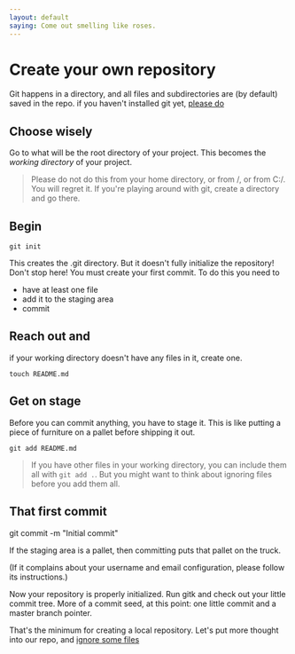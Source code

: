```yaml
---
layout: default
saying: Come out smelling like roses.
---
```


# Create your own repository

Git happens in a directory, and all files and subdirectories are (by default) saved in the repo.
if you haven't installed git yet, [please do](http://git-scm.com/downloads)

## Choose wisely

Go to what will be the root directory of your project. This becomes the *working directory* of your project.

> Please do not do this from your home directory, or from /, or from C:/. You will regret it. If you're playing around with git, create a directory and go there.

## Begin

    git init

This creates the .git directory. But it doesn't fully initialize the repository! Don't stop here! You must create your first commit. To do this you need to
* have at least one file
* add it to the staging area
* commit

## Reach out and

if your working directory doesn't have any files in it, create one.

    touch README.md

## Get on stage

Before you can commit anything, you have to stage it. This is like putting a piece of furniture on a pallet before shipping it out.

    git add README.md

> If you have other files in your working directory, you can include them all with `git add .`. But you might want to think about ignoring files before you add them all.

## That first commit

   git commit -m "Initial commit"

If the staging area is a pallet, then committing puts that pallet on the truck.

(If it complains about your username and email configuration, please
follow its instructions.)

Now your repository is properly initialized. Run gitk and check out your little commit tree. More of a commit seed, at this point: one little commit and a master branch pointer.

That's the minimum for creating a local repository. Let's put more thought into our repo, and [ignore some files](ignore.html)
